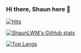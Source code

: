 ### Hi there, Shaun here 👋
[![Hits](https://hits.seeyoufarm.com/api/count/incr/badge.svg?url=https%3A%2F%2Fgithub.com%2FShaunLWM&count_bg=%2379C83D&title_bg=%23555555&icon=&icon_color=%23E7E7E7&title=bonk&edge_flat=true)](https://hits.seeyoufarm.com)

[![ShaunLWM's GitHub stats](https://github-readme-stats.vercel.app/api?username=ShaunLWM&count_private=true&show_icons=true&theme=radical)](https://github.com/anuraghazra/github-readme-stats)

[![Top Langs](https://github-readme-stats-final.vercel.app/api/wakatime?username=ShaunLWM&langs_count=8&layout=compact&theme=tokyonight&line_height=24)](https://github.com/ShaunLWM)
